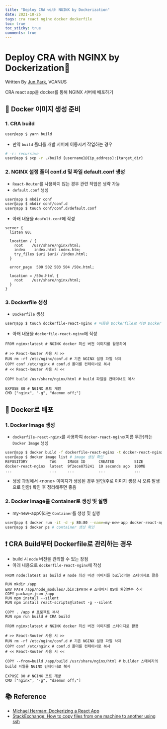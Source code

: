 ```yaml
---
title: "Deploy CRA with NGINX by Dockerization"
date: 2021-10-25
tags: cra react nginx docker dockerfile
toc: true
toc_sticky: true
comments: true
---
```


# Deploy CRA with NGINX by Dockerization🥕


Written By [Jun Park](https://github.com/junpark-vcanus), VCANUS

CRA react app을 docker를 통해 NGINX 서버에 배포하기


## 📌 Docker 이미지 생성 준비

### 1. CRA build

```bash
user@app $ yarn build
```

- 만약 `build` 폴더를 개발 서버에 이동시켜 작업하는 경우
```bash
# -r: recursive
user@app $ scp -r ./build {username}@{ip_address}:{target_dir}
```

### 2. NGINX 설정 폴더 conf.d 및 파일 default.conf 생성
- `React-Router`를 사용하지 않는 경우 관련 작업은 생략 가능
- `default.conf` 생성
```bash
user@app $ mkdir conf
user@app $ mkdir conf/conf.d
user@app $ touch conf/conf.d/default.conf
```

- 아래 내용을 `deafult.conf`에 작성
```Text
server {
  listen 80;
  
  location / {
    root    /usr/share/nginx/html;
    index    index.html index.htm;
    try_files $uri $uri/ /index.html;
  }
  
  error_page  500 502 503 504 /50x.html;
  
  location = /50x.html {
    root    /usr/share/nginx/html;
  }
}
```

### 3. Dockerfile 생성
- `Dockerfile` 생성
```bash
user@app $ touch dockerfile-react-nginx # 이름을 Dockerfile로 하면 Docker Image 생성 시 파일 지정 옵션(-f) 생략 가능
```

- 아래 내용을 `dockerfile-react-nginx`에 작성
```Text
FROM nginx:latest # NGINX docker 최신 버전 이미지를 활용하여

# >> React-Router 사용 시 >>
RUN rm -rf /etc/nginx/conf.d # 기존 NGINX 설정 파일 삭제
COPY conf /etc/nginx # conf.d 폴더를 컨테이너로 복사
# << React-Router 사용 시 <<

COPY build /usr/share/nginx/html # build 파일을 컨테이너로 복사

EXPOSE 80 # NGINX 포트 개방
CMD ["nginx", "-g", "daemon off;"]
```


## 📌 Docker로 배포

### 1. Docker Image 생성

- `dockerfile-react-nginx`를 사용하여 `docker-react-nginx`(이름 무관)라는 `Docker Image` 생성
```bash
user@app $ docker build -f dockerfile-react-nginx -t docker-react-nginx .
user@app $ docker image list # image 생성 확인
REPOSITORY          TAG     IMAGE ID      CREATED         SIZE
docker-react-nginx  latest  9f2ece875241  10 seconds ago  100MB
...                 ...     ...           ...             ...
```
- 생성 과정에서 \<none\> 이미지가 생성된 경우 원인(주로 이미지 생성 시 오류 발생으로 인함) 확인 후 정리해주면 좋음

### 2. Docker Image를 Container로 생성 및 실행 

- my-new-app이라는 `Container`를 생성 및 실행
```bash
user@app $ docker run -it -d -p 80:80 --name=my-new-app docker-react-nginx
user@app $ docker ps # container 생성 확인
```

## ❗️ CRA Build부터 Dockerfile로 관리하는 경우 

- build 시 `node` 버전을 관리할 수 있는 장점
- 아래 내용으로 `dockerfile-react-nginx`에 작성

```Text
FROM node:latest as build # node 최신 버전 이미지를 build라는 스테이지로 활용

RUN mkdir /app
ENV PATH /app/node_modules/.bin:$PATH # 스테이지 OS에 환경변수 추가
COPY package.json /app
RUN npm install --silent
RUN npm install react-scripts@latest -g --silent

COPY . /app # 프로젝트 복사
RUN npm run build # CRA build
  
FROM nginx:latest # NGINX docker 최신 버전 이미지를 스테이지로 활용

# >> React-Router 사용 시 >>
RUN rm -rf /etc/nginx/conf.d # 기존 NGINX 설정 파일 삭제
COPY conf /etc/nginx # conf.d 폴더를 컨테이너로 복사
# << React-Router 사용 시 <<

COPY --from=build /app/build /usr/share/nginx/html # builder 스테이지의 build 파일을 NGINX 컨테이너로 복사

EXPOSE 80 # NGINX 포트 개방
CMD ["nginx", "-g", "daemon off;"]
```

## 📚 Reference
- [Michael Herman: Dockerizing a React App](https://mherman.org/blog/dockerizing-a-react-app/)
- [StackExchange: How to copy files from one machine to another using ssh](https://unix.stackexchange.com/questions/106480/how-to-copy-files-from-one-machine-to-another-using-ssh)
